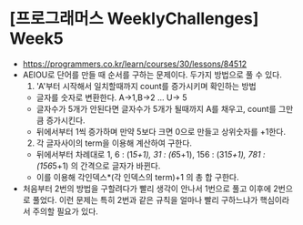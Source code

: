 # [프로그래머스 WeeklyChallenges] Week5
- https://programmers.co.kr/learn/courses/30/lessons/84512
- AEIOU로 단어를 만들 때 순서를 구하는 문제이다. 두가지 방법으로 풀 수 있다.
  1. 'A'부터 시작해서 일치할때까지 count를 증가시키며 확인하는 방법
    - 글자를 숫자로 변환한다. A->1,B->2 ... U-> 5
    - 글자수가 5개가 안된다면 글자수가 5개가 될때까지 A를 채우고, count를 그만큼 증가시킨다.
    - 뒤에서부터 1씩 증가하며 만약 5보다 크면 0으로 만들고 상위숫자를 +1한다.
  2. 각 글자사이의 term을 이용해 계산하여 구한다.
    - 뒤에서부터 차례대로 1, 6 : (1*5+1), 31 : (6*5+1), 156 : (31*5+1), 781 : (156*5+1) 의 간격으로 글자가 바뀐다.
    - 이를 이용해 각인덱스*(각 인덱스의 term)+1 의 총 합 구한다.
- 처음부터 2번의 방법을 구할려다가 빨리 생각이 안나서 1번으로 풀고 이후에 2번으로 풀었다. 이런 문제는 특히 2번과 같은 규칙을 얼마나 빨리 구하느냐가 핵심이라서 주의할 필요가 있다.